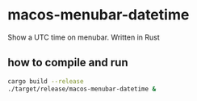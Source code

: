 # macos-menubar-datetime
Show a UTC time on menubar. Written in Rust


## how to compile and run
```sh
cargo build --release
./target/release/macos-menubar-datetime &


```

